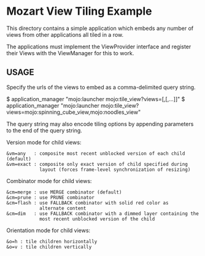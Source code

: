 # Mozart View Tiling Example

This directory contains a simple application which embeds any number of
views from other applications all tiled in a row.

The applications must implement the ViewProvider interface and register
their Views with the ViewManager for this to work.

## USAGE

Specify the urls of the views to embed as a comma-delimited query string.

  $ application_manager "mojo:launcher mojo:tile_view?views=<app1>[,<app2>[,...]]"
  $ application_manager "mojo:launcher mojo:tile_view?views=mojo:spinning_cube_view,mojo:noodles_view"

The query string may also encode tiling options by appending parameters to
the end of the query string.

  Version mode for child views:

    &vm=any   : composite most recent unblocked version of each child (default)
    &vm=exact : composite only exact version of child specified during
                layout (forces frame-level synchronization of resizing)

  Combinator mode for child views:

    &cm=merge : use MERGE combinator (default)
    &cm=prune : use PRUNE combinator
    &cm=flash : use FALLBACK combinator with solid red color as
                alternate content
    &cm=dim   : use FALLBACK combinator with a dimmed layer containing the
                most recent unblocked version of the child

  Orientation mode for child views:

    &o=h : tile children horizontally
    &o=v : tile children vertically
